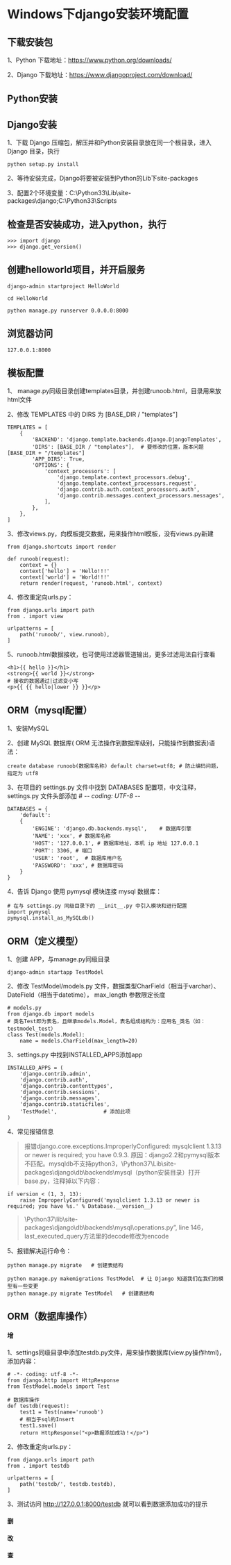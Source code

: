 # Windows下django安装环境配置

## 下载安装包

1、Python 下载地址：https://www.python.org/downloads/

2、Django 下载地址：https://www.djangoproject.com/download/

## Python安装

## Django安装

1、下载 Django 压缩包，解压并和Python安装目录放在同一个根目录，进入 Django 目录，执行
```
python setup.py install
```
2、等待安装完成，Django将要被安装到Python的Lib下site-packages

3、配置2个环境变量：C:\Python33\Lib\site-packages\django;C:\Python33\Scripts

## 检查是否安装成功，进入python，执行
```
>>> import django
>>> django.get_version()
```

## 创建helloworld项目，并开启服务
```
django-admin startproject HelloWorld

cd HelloWorld

python manage.py runserver 0.0.0.0:8000
```
## 浏览器访问
```
127.0.0.1:8000
```
## 模板配置
1、 manage.py同级目录创建templates目录，并创建runoob.html，目录用来放html文件

2、修改 TEMPLATES 中的 DIRS 为 [BASE_DIR / "templates"]
```
TEMPLATES = [
    {
        'BACKEND': 'django.template.backends.django.DjangoTemplates',
        'DIRS': [BASE_DIR / "templates"],  # 要修改的位置，版本问题[BASE_DIR + "/templates"]
        'APP_DIRS': True,
        'OPTIONS': {
            'context_processors': [
                'django.template.context_processors.debug',
                'django.template.context_processors.request',
                'django.contrib.auth.context_processors.auth',
                'django.contrib.messages.context_processors.messages',
            ],
        },
    },
]
```
3、修改views.py，向模板提交数据，用来操作html模板，没有views.py新建
```
from django.shortcuts import render
 
def runoob(request):
    context = {}
    context['hello'] = 'Hello!!!'
    context['world'] = 'World!!!'
    return render(request, 'runoob.html', context)
```
4、修改重定向urls.py：
```
from django.urls import path
from . import view
 
urlpatterns = [
    path('runoob/', view.runoob),
]
```
5、runoob.html数据接收，也可使用过滤器管道输出，更多过滤用法自行查看
```
<h1>{{ hello }}</h1>
<strong>{{ world }}</strong>
# 接收的数据通过|过滤变小写
<p>{{ {{ hello|lower }} }}</p>
```
## ORM（mysql配置）
1、安装MySQL

2、创建 MySQL 数据库( ORM 无法操作到数据库级别，只能操作到数据表)语法：
```
create database runoob(数据库名称) default charset=utf8; # 防止编码问题，指定为 utf8
```
3、在项目的 settings.py 文件中找到 DATABASES 配置项，中文注释，settings.py 文件头部添加 # -*- coding: UTF-8 -*-
```
DATABASES = { 
    'default': 
    { 
        'ENGINE': 'django.db.backends.mysql',    # 数据库引擎
        'NAME': 'xxx', # 数据库名称
        'HOST': '127.0.0.1', # 数据库地址，本机 ip 地址 127.0.0.1 
        'PORT': 3306, # 端口 
        'USER': 'root',  # 数据库用户名
        'PASSWORD': 'xxx', # 数据库密码
    }  
}
```
4、告诉 Django 使用 pymysql 模块连接 mysql 数据库：
```
# 在与 settings.py 同级目录下的 __init__.py 中引入模块和进行配置
import pymysql
pymysql.install_as_MySQLdb()
```
## ORM（定义模型）
1、创建 APP，与manage.py同级目录
```
django-admin startapp TestModel
```
2、修改 TestModel/models.py 文件，数据类型CharField（相当于varchar）、DateField（相当于datetime）， max_length 参数限定长度
```
# models.py
from django.db import models
# 类名Test即为表名，且继承models.Model，表名组成结构为：应用名_类名（如：testmodel_test）
class Test(models.Model):
    name = models.CharField(max_length=20)
```
3、settings.py 中找到INSTALLED_APPS添加app
```
INSTALLED_APPS = (
    'django.contrib.admin',
    'django.contrib.auth',
    'django.contrib.contenttypes',
    'django.contrib.sessions',
    'django.contrib.messages',
    'django.contrib.staticfiles',
    'TestModel',               # 添加此项
)
```
4、常见报错信息
> 报错django.core.exceptions.ImproperlyConfigured: mysqlclient 1.3.13 or newer is required; you have 0.9.3. 原因：django2.2和pymysql版本不匹配。mysqldb不支持python3，\Python37\Lib\site-packages\django\db\backends\mysql（python安装目录）打开base.py，注释掉以下内容：
```
if version < (1, 3, 13):
    raise ImproperlyConfigured('mysqlclient 1.3.13 or newer is required; you have %s.' % Database.__version__)
``` 
> \Python37\lib\site-packages\django\db\backends\mysql\operations.py”, line 146，last_executed_query方法里的decode修改为encode

5、报错解决运行命令：
```
python manage.py migrate   # 创建表结构

python manage.py makemigrations TestModel  # 让 Django 知道我们在我们的模型有一些变更
python manage.py migrate TestModel   # 创建表结构
```
## ORM（数据库操作）
#### 增
1、settings同级目录中添加testdb.py文件，用来操作数据库(view.py操作html)，添加内容：
```
# -*- coding: utf-8 -*-
from django.http import HttpResponse 
from TestModel.models import Test
 
# 数据库操作
def testdb(request):
    test1 = Test(name='runoob')
    # 相当于sql的Insert
    test1.save()
    return HttpResponse("<p>数据添加成功！</p>")
```
2、修改重定向urls.py：
```
from django.urls import path
from . import testdb

urlpatterns = [
    path('testdb/', testdb.testdb),
]
```
3、测试访问 http://127.0.0.1:8000/testdb 就可以看到数据添加成功的提示
#### 删
#### 改
#### 查
